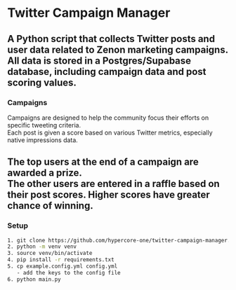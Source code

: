 # Twitter Campaign Manager

A Python script that collects Twitter posts and user data related to Zenon marketing campaigns.  
All data is stored in a Postgres/Supabase database, including campaign data and post scoring values.
---

### Campaigns

Campaigns are designed to help the community focus their efforts on specific tweeting criteria.  
Each post is given a score based on various Twitter metrics, especially native impressions data.

The top users at the end of a campaign are awarded a prize.  
The other users are entered in a raffle based on their post scores. Higher scores have greater chance of winning.
---

### Setup

```sh
1. git clone https://github.com/hypercore-one/twitter-campaign-manager.git && cd twitter-campaign-manager/twitter-campaign-manager
2. python -m venv venv
3. source venv/bin/activate
4. pip install -r requirements.txt
5. cp example.config.yml config.yml
   - add the keys to the config file
6. python main.py
```